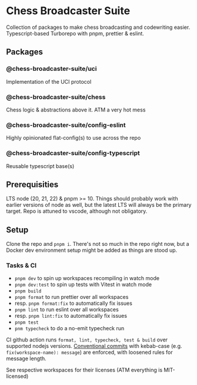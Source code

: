 # Chess Broadcaster Suite
Collection of packages to make chess broadcasting and codewriting easier.
Typescript-based Turborepo with pnpm, prettier & eslint.

## Packages
### @chess-broadcaster-suite/uci
Implementation of the UCI protocol

### @chess-broadcaster-suite/chess
Chess logic & abstractions above it. ATM a very hot mess

### @chess-broadcaster-suite/config-eslint
Highly opinionated flat-config(s) to use across the repo

### @chess-broadcaster-suite/config-typescript
Reusable typescript base(s)

## Prerequisities
LTS node (20, 21, 22) & pnpm >= 10. Things should probably work with earlier versions of node as well, but the latest LTS will always be the primary target.
Repo is attuned to vscode, although not obligatory.

## Setup
Clone the repo and `pnpm i`.
There's not so much in the repo right now, but a Docker dev environment setup might be added as things are stood up.

### Tasks & CI
- `pnpm dev` to spin up workspaces recompiling in watch mode
- `pnpm dev:test` to spin up tests with Vitest in watch mode
- `pnpm build`
- `pnpm format` to run prettier over all workspaces
- resp. `pnpm format:fix` to automatically fix issues
- `pnpm lint` to run eslint over all workspaces
- resp. `pnpm lint:fix` to automatically fix issues
- `pnpm test`
- `pnm typecheck` to do a no-emit typecheck run

CI github action runs `format, lint, typecheck, test & build` over supported nodejs versions.
[Conventional commits](https://kapeli.com/cheat_sheets/Conventional_Commits.docset/Contents/Resources/Documents/index) with kebab-case (e.g. `fix(workspace-name): message`) are enforced, with loosened rules for message length.

See respective workspaces for their licenses (ATM everything is MIT-licensed)
